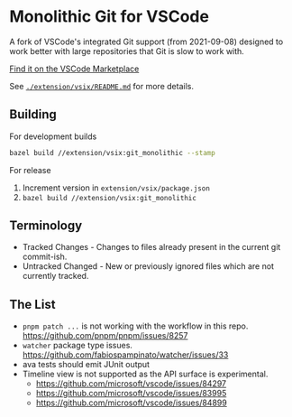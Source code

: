 # Monolithic Git for VSCode

A fork of VSCode's integrated Git support (from 2021-09-08) designed to work better with large repositories that Git is slow to work with.

[Find it on the VSCode Marketplace](https://marketplace.visualstudio.com/items?itemName=siliconsoldier.git-monolithic)

See [`./extension/vsix/README.md`](./extension/vsix/README.md) for more details.

## Building

For development builds
```sh
bazel build //extension/vsix:git_monolithic --stamp
```

For release
1. Increment version in `extension/vsix/package.json`
2. `bazel build //extension/vsix:git_monolithic`

## Terminology

- Tracked Changes - Changes to files already present in the current git commit-ish.
- Untracked Changed - New or previously ignored files which are not currently tracked.

## The List

- `pnpm patch ...` is not working with the workflow in this repo.
  https://github.com/pnpm/pnpm/issues/8257
- `watcher` package type issues.
  https://github.com/fabiospampinato/watcher/issues/33
- ava tests should emit JUnit output
- Timeline view is not supported as the API surface is experimental.
  - https://github.com/microsoft/vscode/issues/84297
  - https://github.com/microsoft/vscode/issues/83995
  - https://github.com/microsoft/vscode/issues/84899

